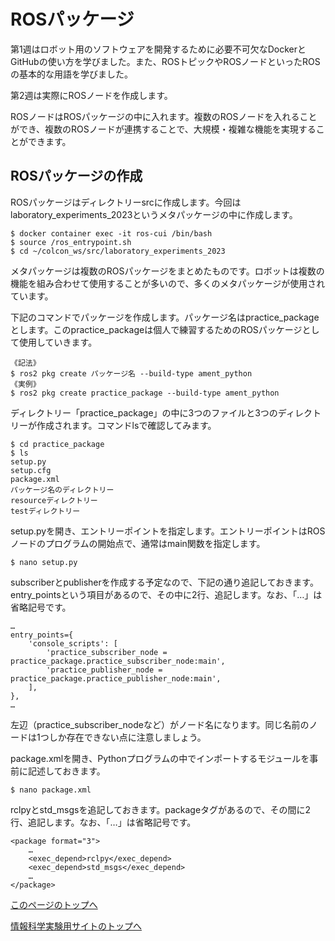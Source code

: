 # ROSパッケージ
第1週はロボット用のソフトウェアを開発するために必要不可欠なDockerとGitHubの使い方を学びました。また、ROSトピックやROSノードといったROSの基本的な用語を学びました。

第2週は実際にROSノードを作成します。

ROSノードはROSパッケージの中に入れます。複数のROSノードを入れることができ、複数のROSノードが連携することで、大規模・複雑な機能を実現することができます。

## ROSパッケージの作成
ROSパッケージはディレクトリーsrcに作成します。今回はlaboratory_experiments_2023というメタパッケージの中に作成します。

```
$ docker container exec -it ros-cui /bin/bash
$ source /ros_entrypoint.sh
$ cd ~/colcon_ws/src/laboratory_experiments_2023
```

メタパッケージは複数のROSパッケージをまとめたものです。ロボットは複数の機能を組み合わせて使用することが多いので、多くのメタパッケージが使用されています。

下記のコマンドでパッケージを作成します。パッケージ名はpractice_packageとします。このpractice_packageは個人で練習するためのROSパッケージとして使用していきます。

```
《記法》
$ ros2 pkg create パッケージ名 --build-type ament_python
《実例》
$ ros2 pkg create practice_package --build-type ament_python
```

ディレクトリー「practice_package」の中に3つのファイルと3つのディレクトリーが作成されます。コマンドlsで確認してみます。

```
$ cd practice_package
$ ls
setup.py
setup.cfg
package.xml
パッケージ名のディレクトリー
resourceディレクトリー
testディレクトリー
```

setup.pyを開き、エントリーポイントを指定します。エントリーポイントはROSノードのプログラムの開始点で、通常はmain関数を指定します。

```
$ nano setup.py
```

subscriberとpublisherを作成する予定なので、下記の通り追記しておきます。entry_pointsという項目があるので、その中に2行、追記します。なお、「…」は省略記号です。

```
…
entry_points={
    'console_scripts': [
        'practice_subscriber_node = practice_package.practice_subscriber_node:main',
        'practice_publisher_node = practice_package.practice_publisher_node:main',
    ],
},
…
```

左辺（practice_subscriber_nodeなど）がノード名になります。同じ名前のノードは1つしか存在できない点に注意しましょう。

package.xmlを開き、Pythonプログラムの中でインポートするモジュールを事前に記述しておきます。

```
$ nano package.xml
```

rclpyとstd_msgsを追記しておきます。packageタグがあるので、その間に2行、追記します。なお、「…」は省略記号です。

```
<package format="3">
    …
    <exec_depend>rclpy</exec_depend>
    <exec_depend>std_msgs</exec_depend>
    …
</package>
```

[このページのトップへ](#)

[情報科学実験用サイトのトップへ](https://stl-apu.github.io/laboratory_experiments/)
